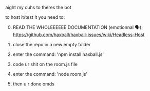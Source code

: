 aight my cuhs to theres the bot

to host it/test it you need to:

0) READ THE WHOLEEEEEE DOCUMENTATION (emotionnal 🗣️): https://github.com/haxball/haxball-issues/wiki/Headless-Host

1) close the repo in a new empty folder

2) enter the command: 'npm install haxball.js'

3) code ur shit on the room.js file

4) enter the command: 'node room.js'

5) then u r done omds